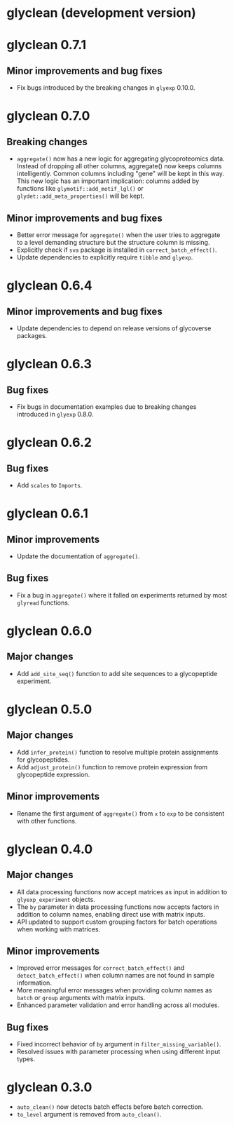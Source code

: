 # glyclean (development version)

# glyclean 0.7.1

## Minor improvements and bug fixes

- Fix bugs introduced by the breaking changes in `glyexp` 0.10.0.

# glyclean 0.7.0

## Breaking changes

- `aggregate()` now has a new logic for aggregating glycoproteomics data. Instead of dropping all other columns, aggregate() now keeps columns intelligently. Common columns including "gene" will be kept in this way. This new logic has an important implication: columns added by functions like `glymotif::add_motif_lgl()` or `glydet::add_meta_properties()` will be kept.

## Minor improvements and bug fixes

- Better error message for `aggregate()` when the user tries to aggregate to a level demanding structure but the structure column is missing.
- Explicitly check if `sva` package is installed in `correct_batch_effect()`.
- Update dependencies to explicitly require `tibble` and `glyexp`.

# glyclean 0.6.4

## Minor improvements and bug fixes

-  Update dependencies to depend on release versions of glycoverse packages.

# glyclean 0.6.3

## Bug fixes

- Fix bugs in documentation examples due to breaking changes introduced in `glyexp` 0.8.0.

# glyclean 0.6.2

## Bug fixes

- Add `scales` to `Imports`.

# glyclean 0.6.1

## Minor improvements

- Update the documentation of `aggregate()`.

## Bug fixes

- Fix a bug in `aggregate()` where it falled on experiments returned by most `glyread` functions.

# glyclean 0.6.0

## Major changes

- Add `add_site_seq()` function to add site sequences to a glycopeptide experiment.

# glyclean 0.5.0

## Major changes

- Add `infer_protein()` function to resolve multiple protein assignments for glycopeptides.
- Add `adjust_protein()` function to remove protein expression from glycopeptide expression.

## Minor improvements

- Rename the first argument of `aggregate()` from `x` to `exp` to be consistent with other functions.

# glyclean 0.4.0

## Major changes

- All data processing functions now accept matrices as input in addition to `glyexp_experiment` objects.
- The `by` parameter in data processing functions now accepts factors in addition to column names, 
  enabling direct use with matrix inputs.
- API updated to support custom grouping factors for batch operations when working with matrices.

## Minor improvements

- Improved error messages for `correct_batch_effect()` and `detect_batch_effect()` when column 
  names are not found in sample information.
- More meaningful error messages when providing column names as `batch` or `group` arguments 
  with matrix inputs.
- Enhanced parameter validation and error handling across all modules.

## Bug fixes

- Fixed incorrect behavior of `by` argument in `filter_missing_variable()`.
- Resolved issues with parameter processing when using different input types.

# glyclean 0.3.0

- `auto_clean()` now detects batch effects before batch correction.
- `to_level` argument is removed from `auto_clean()`.
